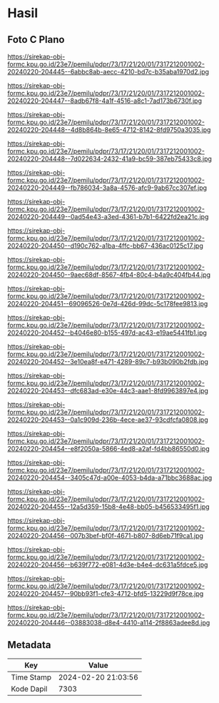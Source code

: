# Hasil

## Foto C Plano

https://sirekap-obj-formc.kpu.go.id/23e7/pemilu/pdpr/73/17/21/20/01/7317212001002-20240220-204445--6abbc8ab-aecc-4210-bd7c-b35aba1970d2.jpg

https://sirekap-obj-formc.kpu.go.id/23e7/pemilu/pdpr/73/17/21/20/01/7317212001002-20240220-204447--8adb67f8-4a1f-4516-a8c1-7ad173b6730f.jpg

https://sirekap-obj-formc.kpu.go.id/23e7/pemilu/pdpr/73/17/21/20/01/7317212001002-20240220-204448--4d8b864b-8e65-4712-8142-8fd9750a3035.jpg

https://sirekap-obj-formc.kpu.go.id/23e7/pemilu/pdpr/73/17/21/20/01/7317212001002-20240220-204448--7d022634-2432-41a9-bc59-387eb75433c8.jpg

https://sirekap-obj-formc.kpu.go.id/23e7/pemilu/pdpr/73/17/21/20/01/7317212001002-20240220-204449--fb786034-3a8a-4576-afc9-9ab67cc307ef.jpg

https://sirekap-obj-formc.kpu.go.id/23e7/pemilu/pdpr/73/17/21/20/01/7317212001002-20240220-204449--0ad54e43-a3ed-4361-b7b1-6422fd2ea21c.jpg

https://sirekap-obj-formc.kpu.go.id/23e7/pemilu/pdpr/73/17/21/20/01/7317212001002-20240220-204450--d190c762-a1ba-4ffc-bb67-436ac0125c17.jpg

https://sirekap-obj-formc.kpu.go.id/23e7/pemilu/pdpr/73/17/21/20/01/7317212001002-20240220-204450--9aec68df-8567-4fb4-80c4-b4a9c404fb44.jpg

https://sirekap-obj-formc.kpu.go.id/23e7/pemilu/pdpr/73/17/21/20/01/7317212001002-20240220-204451--69096526-0e7d-426d-99dc-5c178fee9813.jpg

https://sirekap-obj-formc.kpu.go.id/23e7/pemilu/pdpr/73/17/21/20/01/7317212001002-20240220-204452--b4046e80-b155-497d-ac43-e19ae5441fb1.jpg

https://sirekap-obj-formc.kpu.go.id/23e7/pemilu/pdpr/73/17/21/20/01/7317212001002-20240220-204452--3e10ea8f-e471-4289-89c7-b93b090b2fdb.jpg

https://sirekap-obj-formc.kpu.go.id/23e7/pemilu/pdpr/73/17/21/20/01/7317212001002-20240220-204453--dfc683ad-e30e-44c3-aae1-8fd9963897e4.jpg

https://sirekap-obj-formc.kpu.go.id/23e7/pemilu/pdpr/73/17/21/20/01/7317212001002-20240220-204453--0a1c909d-236b-4ece-ae37-93cdfcfa0808.jpg

https://sirekap-obj-formc.kpu.go.id/23e7/pemilu/pdpr/73/17/21/20/01/7317212001002-20240220-204454--e8f2050a-5866-4ed8-a2af-fd4bb86550d0.jpg

https://sirekap-obj-formc.kpu.go.id/23e7/pemilu/pdpr/73/17/21/20/01/7317212001002-20240220-204454--3405c47d-a00e-4053-b4da-a71bbc3688ac.jpg

https://sirekap-obj-formc.kpu.go.id/23e7/pemilu/pdpr/73/17/21/20/01/7317212001002-20240220-204455--12a5d359-15b8-4e48-bb05-b456533495f1.jpg

https://sirekap-obj-formc.kpu.go.id/23e7/pemilu/pdpr/73/17/21/20/01/7317212001002-20240220-204456--007b3bef-bf0f-4671-b807-8d6eb71f9ca1.jpg

https://sirekap-obj-formc.kpu.go.id/23e7/pemilu/pdpr/73/17/21/20/01/7317212001002-20240220-204456--b639f772-e081-4d3e-b4e4-dc631a5fdce5.jpg

https://sirekap-obj-formc.kpu.go.id/23e7/pemilu/pdpr/73/17/21/20/01/7317212001002-20240220-204457--90bb93f1-cfe3-4712-bfd5-13229d9f78ce.jpg

https://sirekap-obj-formc.kpu.go.id/23e7/pemilu/pdpr/73/17/21/20/01/7317212001002-20240220-204446--03883038-d8e4-4410-a114-2f8863adee8d.jpg


## Metadata

| Key        | Value               |
| ---------- | ------------------- |
| Time Stamp | 2024-02-20 21:03:56 |
| Kode Dapil | 7303                |



